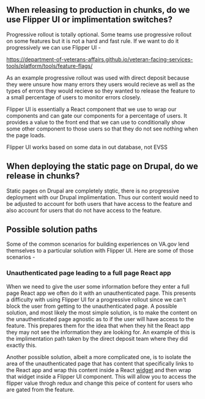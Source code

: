 ## When releasing to production in chunks, do we use Flipper UI or implimentation switches?

Progressive rollout is totally optional. Some teams use progressive rollout on some features but it is not a hard and fast rule.
If we want to do it progressively we can use Flipper UI -

https://department-of-veterans-affairs.github.io/veteran-facing-services-tools/platform/tools/feature-flags/

As an example progressive rollout was used with direct deposit because they were unsure how many errors they
users would recieve as well as the types of errors they would recieve so they wanted to release the feature
to a small percentage of users to monitor errors closely.

Flipper UI is essentially a React component that we use to wrap our components and can gate our components for
a percentage of users. It provides a value to the front end that we can use to conditionally show some other
component to those users so that they do not see nothing when the page loads.

Flipper UI works based on some data in out database, not EVSS

## When deploying the static page on Drupal, do we release in chunks?

Static pages on Drupal are completely stqtic, there is no progressive deployment with our Drupal implimentation.
Thus our content would need to be adjusted to account for both users that have access to the feature and also
account for users that do not have access to the feature.


## Possible solution paths

Some of the common scenarios for building experiences on VA.gov lend themselves to a particular solution with
Flipper UI. Here are some of those scenarios - 

### Unauthenticated page leading to a full page React app

When we need to give the user some information before they enter a full page React app we often do it with an unauthenticated page. This presents a difficulty with using Flipper UI for a progressive rollout since we can't block the user from getting to the unauthenticated page. A possible solution, and most likely the most simple solution, is to make the content on the unauthenticated page agnostic as to if the user will have access to the feature. This prepares them for the idea that when they hit the React app they may not see the information they are looking for. An example of this is the implimentation path taken by the direct deposit team where they did exactly this.

Another possible solution, albeit a more complicated one, is to isolate the area of the unauthenticated page that has content that specifically links to the React app and wrap this content inside a React [widget](https://department-of-veterans-affairs.github.io/veteran-facing-services-tools/getting-started/common-tasks/new-widget) and then wrap that widget inside a Flipper UI component. This will allow you to access the flipper value throgh redux and change this peice of content for users who are gated from the feature. 
